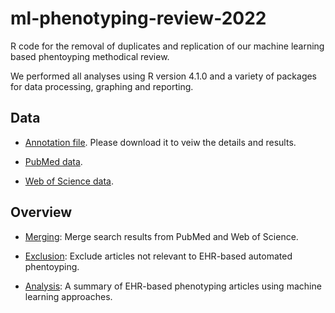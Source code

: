 # ml-phenotyping-review-2022
R code for the removal of duplicates and replication of our machine learning based phentoyping methodical review. 

We performed all analyses using R version 4.1.0 and a variety of packages for data processing, graphing and reporting. 

## Data

- [Annotation file](https://github.com/siyueyang/ml-phenotyping-review-2022/blob/main/data/annotations050822.csv). Please download it to veiw the details and results. 

- [PubMed data](https://github.com/siyueyang/ml-phenotyping-review-2022/blob/main/data/pubmed20220414.csv).  

- [Web of Science data](https://github.com/siyueyang/ml-phenotyping-review-2022/blob/main/data/webofscience20220414.csv). 

## Overview

- [Merging](https://github.com/siyueyang/ml-phenotyping-review-2022/blob/main/report/1-merging.pdf): Merge search results from PubMed and Web of Science. 

- [Exclusion](https://github.com/siyueyang/ml-phenotyping-review-2022/blob/main/report/2-exclusion.pdf): Exclude articles not relevant to EHR-based automated phentoyping. 

- [Analysis](https://github.com/siyueyang/ml-phenotyping-review-2022/blob/main/report/3-analysis.pdf): A summary of EHR-based phenotyping articles using machine learning approaches. 


